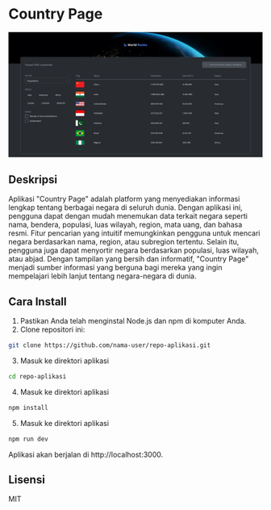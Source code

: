 # Country Page

![screenshot](screenshot.png)

## Deskripsi

Aplikasi "Country Page" adalah platform yang menyediakan informasi lengkap tentang berbagai negara di seluruh dunia. Dengan aplikasi ini, pengguna dapat dengan mudah menemukan data terkait negara seperti nama, bendera, populasi, luas wilayah, region, mata uang, dan bahasa resmi. Fitur pencarian yang intuitif memungkinkan pengguna untuk mencari negara berdasarkan nama, region, atau subregion tertentu. Selain itu, pengguna juga dapat menyortir negara berdasarkan populasi, luas wilayah, atau abjad. Dengan tampilan yang bersih dan informatif, "Country Page" menjadi sumber informasi yang berguna bagi mereka yang ingin mempelajari lebih lanjut tentang negara-negara di dunia.

## Cara Install

1. Pastikan Anda telah menginstal Node.js dan npm di komputer Anda.
2. Clone repositori ini:

```bash
git clone https://github.com/nama-user/repo-aplikasi.git
```

3. Masuk ke direktori aplikasi

```bash
cd repo-aplikasi
```

4. Masuk ke direktori aplikasi

```bash
npm install
```

5. Masuk ke direktori aplikasi

```bash
npm run dev
```

Aplikasi akan berjalan di http://localhost:3000.

## Lisensi

MIT
